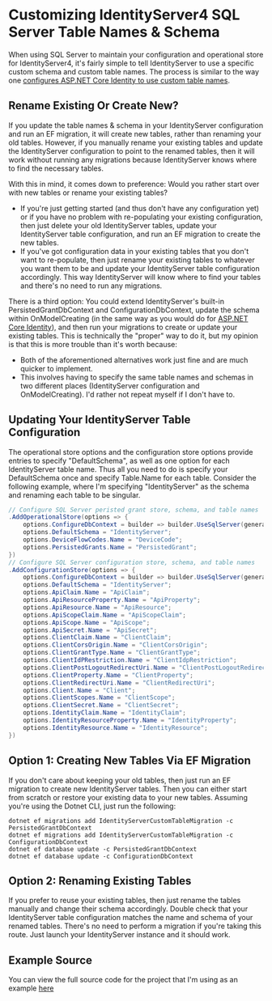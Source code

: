 # Customizing IdentityServer4 SQL Server Table Names & Schema

When using SQL Server to maintain your configuration and operational store for IdentityServer4, it's fairly simple to tell IdentityServer to use a specific custom schema and custom table names.  The process is similar to the way one [configures ASP.NET Core Identity to use custom table names](https://browninglogic.com/2018/12/20/customizing-the-asp-net-core-identity-table-names-and-primary-key-type/).

## Rename Existing Or Create New?
If you update the table names & schema in your IdentityServer configuration and run an EF migration, it will create new tables, rather than renaming your old tables.  However, if you manually rename your existing tables and update the IdentityServer configuration to point to the renamed tables, then it will work without running any migrations because IdentityServer knows where to find the necessary tables.

With this in mind, it comes down to preference: Would you rather start over with new tables or rename your existing tables?
* If you're just getting started (and thus don't have any configuration yet) or if you have no problem with re-populating your existing configuration, then just delete your old IdentityServer tables, update your IdentityServer table configuration, and run an EF migration to create the new tables.
* If you've got configuration data in your existing tables that you don't want to re-populate, then just rename your existing tables to whatever you want them to be and update your IdentityServer table configuration accordingly.  This way IdentityServer will know where to find your tables and there's no need to run any migrations.

There is a third option: You could extend IdentityServer's built-in PersistedGrantDbContext and ConfigurationDbContext, update the schema within OnModelCreating (in the same way as you would do for [ASP.NET Core Identity](https://browninglogic.com/2018/12/20/customizing-the-asp-net-core-identity-table-names-and-primary-key-type/)), and then run your migrations to create or update your existing tables.  This is technically the "proper" way to do it, but my opinion is that this is more trouble than it's worth because:
* Both of the aforementioned alternatives work just fine and are much quicker to implement.
* This involves having to specify the same table names and schemas in two different places (IdentityServer configuration and OnModelCreating).  I'd rather not repeat myself if I don't have to.

## Updating Your IdentityServer Table Configuration
The operational store options and the configuration store options provide entries to specify "DefaultSchema", as well as one option for each IdentityServer table name.  Thus all you need to do is specify your DefaultSchema once and specify Table.Name for each table.  Consider the following example, where I'm specifying "IdentityServer" as the schema and renaming each table to be singular.
```csharp
// Configure SQL Server peristed grant store, schema, and table names
.AddOperationalStore(options => {
    options.ConfigureDbContext = builder => builder.UseSqlServer(generalConfig.ConnectionString, sqlOptions => sqlOptions.MigrationsAssembly(migrationsAssembly));
    options.DefaultSchema = "IdentityServer";
    options.DeviceFlowCodes.Name = "DeviceCode";
    options.PersistedGrants.Name = "PersistedGrant";
})
// Configure SQL Server configuration store, schema, and table names
.AddConfigurationStore(options => {
    options.ConfigureDbContext = builder => builder.UseSqlServer(generalConfig.ConnectionString, sqlOptions => sqlOptions.MigrationsAssembly(migrationsAssembly));
    options.DefaultSchema = "IdentityServer";
    options.ApiClaim.Name = "ApiClaim";
    options.ApiResourceProperty.Name = "ApiProperty";
    options.ApiResource.Name = "ApiResource";
    options.ApiScopeClaim.Name = "ApiScopeClaim";
    options.ApiScope.Name = "ApiScope";
    options.ApiSecret.Name = "ApiSecret";
    options.ClientClaim.Name = "ClientClaim";
    options.ClientCorsOrigin.Name = "ClientCorsOrigin";
    options.ClientGrantType.Name = "ClientGrantType";
    options.ClientIdPRestriction.Name = "ClientIdpRestriction";
    options.ClientPostLogoutRedirectUri.Name = "ClientPostLogoutRedirectUri";
    options.ClientProperty.Name = "ClientProperty";
    options.ClientRedirectUri.Name = "ClientRedirectUri";
    options.Client.Name = "Client";
    options.ClientScopes.Name = "ClientScope";
    options.ClientSecret.Name = "ClientSecret";
    options.IdentityClaim.Name = "IdentityClaim";
    options.IdentityResourceProperty.Name = "IdentityProperty";
    options.IdentityResource.Name = "IdentityResource";
})
```
## Option 1: Creating New Tables Via EF Migration
If you don't care about keeping your old tables, then just run an EF migration to create new IdentityServer tables.  Then you can either start from scratch or restore your existing data to your new tables.  Assuming you're using the Dotnet CLI, just run the following:
```
dotnet ef migrations add IdentityServerCustomTableMigration -c PersistedGrantDbContext
dotnet ef migrations add IdentityServerCustomTableMigration -c ConfigurationDbContext
dotnet ef database update -c PersistedGrantDbContext
dotnet ef database update -c ConfigurationDbContext
```
## Option 2: Renaming Existing Tables
If you prefer to reuse your existing tables, then just rename the tables manually and change their schema accordingly.  Double check that your IdentityServer table configuration matches the name and schema of your renamed tables.  There's no need to perform a migration if you're taking this route.  Just launch your IdentityServer instance and it should work.
## Example Source
You can view the full source code for the project that I'm using as an example [here](https://github.com/pfbrowning/identityserver4-quicker-quickstart-sql)